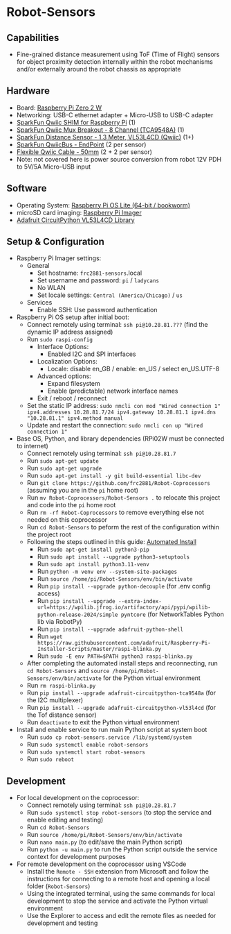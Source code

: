 # Robot-Sensors 

## Capabilities
* Fine-grained distance measurement using ToF (Time of Flight) sensors for object proximity detection internally within the robot mechanisms and/or externally around the robot chassis as appropriate

## Hardware 
* Board: [Raspberry Pi Zero 2 W](https://www.raspberrypi.com/products/raspberry-pi-zero-2-w/)
* Networking: USB-C ethernet adapter + Micro-USB to USB-C adapter
* [SparkFun Qwiic SHIM for Raspberry Pi](https://www.sparkfun.com/products/15794) (1)
* [SparkFun Qwiic Mux Breakout - 8 Channel (TCA9548A)](https://www.sparkfun.com/products/16784) (1)
* [SparkFun Distance Sensor - 1.3 Meter, VL53L4CD (Qwiic)](https://www.sparkfun.com/products/18993) (1+)
* [SparkFun QwiicBus - EndPoint](https://www.sparkfun.com/products/16988) (2 per sensor)
* [Flexible Qwiic Cable - 50mm](https://www.sparkfun.com/products/17260) (2 + 2 per sensor)
* Note: not covered here is power source conversion from robot 12V PDH to 5V/5A Micro-USB input

## Software
* Operating System: [Raspberry Pi OS Lite (64-bit / bookworm)](https://www.raspberrypi.com/software/operating-systems/#raspberry-pi-os-64-bit)
* microSD card imaging: [Raspberry Pi Imager](https://www.raspberrypi.com/software/)
* [Adafruit CircuitPython VL53L4CD Library](https://docs.circuitpython.org/projects/vl53l4cd/en/latest/)

## Setup & Configuration
* Raspberry Pi Imager settings:
  * General
    * Set hostname: `frc2881-sensors`.local
    * Set username and password: `pi` / `ladycans`
    * No WLAN
    * Set locale settings: `Central (America/Chicago)` / `us`
  * Services
    * Enable SSH: Use password authentication 
* Raspberry Pi OS setup after initial boot:
  * Connect remotely using terminal: `ssh pi@10.28.81.???` (find the dynamic IP address assigned)
  * Run `sudo raspi-config`
    * Interface Options:
      * Enabled I2C and SPI interfaces
    * Localization Options:
      * Locale: disable en_GB / enable: en_US / select en_US.UTF-8
    * Advanced options:
      * Expand filesystem
      * Enable (predictable) network interface names
    * Exit / reboot / reconnect
  * Set the static IP address: `sudo nmcli con mod "Wired connection 1" ipv4.addresses 10.28.81.7/24 ipv4.gateway 10.28.81.1 ipv4.dns "10.28.81.1" ipv4.method manual`
  * Update and restart the connection: `sudo nmcli con up "Wired connection 1"`
* Base OS, Python, and library dependencies (RPi02W must be connected to internet)
  * Connect remotely using terminal: `ssh pi@10.28.81.7` 
  * Run `sudo apt-get update`
  * Run `sudo apt-get upgrade` 
  * Run `sudo apt-get install -y git build-essential libc-dev`
  * Run `git clone https://github.com/frc2881/Robot-Coprocessors` (assuming you are in the `pi` home root)
  * Run `mv Robot-Coprocessors/Robot-Sensors .` to relocate this project and code into the `pi` home root
  * Run `rm -rf Robot-Coprocessors` to remove everything else not needed on this coprocessor
  * Run `cd Robot-Sensors` to peform the rest of the configuration within the project root
  * Following the steps outlined in this guide: [Automated Install](https://learn.adafruit.com/circuitpython-on-raspberrypi-linux/installing-circuitpython-on-raspberry-pi)
    * Run `sudo apt-get install python3-pip`
    * Run `sudo apt install --upgrade python3-setuptools`
    * Run `sudo apt install python3.11-venv`
    * Run `python -m venv env --system-site-packages`
    * Run `source /home/pi/Robot-Sensors/env/bin/activate`
    * Run `pip install --upgrade python-decouple` (for .env config access)
    * Run `pip install --upgrade --extra-index-url=https://wpilib.jfrog.io/artifactory/api/pypi/wpilib-python-release-2024/simple pyntcore` (for NetworkTables Python lib via RobotPy)
    * Run `pip install --upgrade adafruit-python-shell`
    * Run `wget https://raw.githubusercontent.com/adafruit/Raspberry-Pi-Installer-Scripts/master/raspi-blinka.py`
    * Run `sudo -E env PATH=$PATH python3 raspi-blinka.py`
  * After completing the automated install steps and reconnecting, run `cd Robot-Sensors` and `source /home/pi/Robot-Sensors/env/bin/activate` for the Python virtual environment
  * Run `rm raspi-blinka.py`
  * Run `pip install --upgrade adafruit-circuitpython-tca9548a` (for the I2C multiplexer)
  * Run `pip install --upgrade adafruit-circuitpython-vl53l4cd` (for the Tof distance sensor)
  * Run `deactivate` to exit the Python virtual environment 
* Install and enable service to run main Python script at system boot
  * Run `sudo cp robot-sensors.service /lib/systemd/system`
  * Run `sudo systemctl enable robot-sensors`
  * Run `sudo systemctl start robot-sensors`
  * Run `sudo reboot` 

## Development
* For local development on the coprocessor:
  * Connect remotely using terminal: `ssh pi@10.28.81.7`
  * Run `sudo systemctl stop robot-sensors` (to stop the service and enable editing and testing)
  * Run `cd Robot-Sensors`
  * Run `source /home/pi/Robot-Sensors/env/bin/activate`
  * Run `nano main.py` (to edit/save the main Python script)
  * Run `python -u main.py` to run the Python script outside the service context for development purposes
* For remote development on the coprocessor using VSCode 
  * Install the `Remote - SSH` extension from Microsoft and follow the instructions for connecting to a remote host and opening a local folder (`Robot-Sensors`)
  * Using the integrated terminal, using the same commands for local development to stop the service and activate the Python virtual environment
  * Use the Explorer to access and edit the remote files as needed for development and testing

